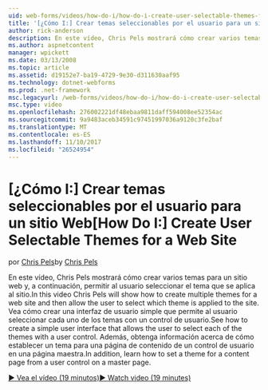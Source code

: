 ```yaml
---
uid: web-forms/videos/how-do-i/how-do-i-create-user-selectable-themes-for-a-web-site
title: '[¿Cómo I:] Crear temas seleccionables por el usuario para un sitio Web | Documentos de Microsoft'
author: rick-anderson
description: En este vídeo, Chris Pels mostrará cómo crear varios temas para un sitio web y, a continuación, permitir al usuario seleccionar el tema que se aplica al sitio. Vea cómo...
ms.author: aspnetcontent
manager: wpickett
ms.date: 03/13/2008
ms.topic: article
ms.assetid: d19152e7-ba19-4729-9e30-d311630aaf95
ms.technology: dotnet-webforms
ms.prod: .net-framework
msc.legacyurl: /web-forms/videos/how-do-i/how-do-i-create-user-selectable-themes-for-a-web-site
msc.type: video
ms.openlocfilehash: 276002221df48ebaa9811daff594008ee52354ac
ms.sourcegitcommit: 9a9483aceb34591c97451997036a9120c3fe2baf
ms.translationtype: MT
ms.contentlocale: es-ES
ms.lasthandoff: 11/10/2017
ms.locfileid: "26524954"
---
```

<a name="how-do-i-create-user-selectable-themes-for-a-web-site"></a><span data-ttu-id="7e181-104">[¿Cómo I:] Crear temas seleccionables por el usuario para un sitio Web</span><span class="sxs-lookup"><span data-stu-id="7e181-104">[How Do I:] Create User Selectable Themes for a Web Site</span></span>
====================
<span data-ttu-id="7e181-105">por [Chris Pels](https://twitter.com/chrispels)</span><span class="sxs-lookup"><span data-stu-id="7e181-105">by [Chris Pels](https://twitter.com/chrispels)</span></span>

<span data-ttu-id="7e181-106">En este vídeo, Chris Pels mostrará cómo crear varios temas para un sitio web y, a continuación, permitir al usuario seleccionar el tema que se aplica al sitio.</span><span class="sxs-lookup"><span data-stu-id="7e181-106">In this video Chris Pels will show how to create multiple themes for a web site and then allow the user to select which theme is applied to the site.</span></span> <span data-ttu-id="7e181-107">Vea cómo crear una interfaz de usuario simple que permite al usuario seleccionar cada uno de los temas con un control de usuario.</span><span class="sxs-lookup"><span data-stu-id="7e181-107">See how to create a simple user interface that allows the user to select each of the themes with a user control.</span></span> <span data-ttu-id="7e181-108">Además, obtenga información acerca de cómo establecer un tema para una página de contenido de un control de usuario en una página maestra.</span><span class="sxs-lookup"><span data-stu-id="7e181-108">In addition, learn how to set a theme for a content page from a user control on a master page.</span></span>

[<span data-ttu-id="7e181-109">&#9654; Vea el vídeo (19 minutos)</span><span class="sxs-lookup"><span data-stu-id="7e181-109">&#9654; Watch video (19 minutes)</span></span>](https://channel9.msdn.com/Blogs/ASP-NET-Site-Videos/how-do-i-create-user-selectable-themes-for-a-web-site)
